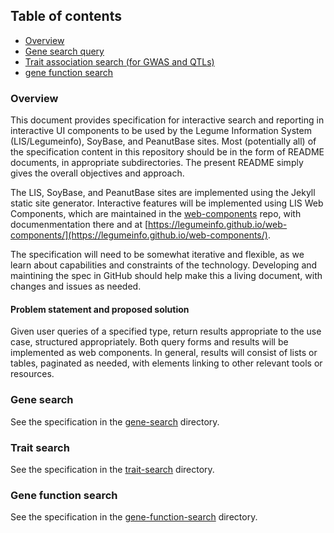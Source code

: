 ## Table of contents
 - [Overview](#overview)<br>
 - [Gene search query](#gene-search)<br>
 - [Trait association search (for GWAS and QTLs)](#trait-search)<br>
 - [gene function search](#gene-function-search)<br>

### Overview  <a name="overview"/>

This document provides specification for interactive search and reporting in interactive UI components to be used by the Legume Information System (LIS/Legumeinfo), SoyBase, and PeanutBase sites. Most (potentially all) of the specification content in this repository should be in the form of README documents, in appropriate subdirectories. The present README simply gives the overall objectives and approach.

The LIS, SoyBase, and PeanutBase sites are implemented using the Jekyll static site generator. Interactive features will be implemented using LIS Web Components, which are maintained in the [web-components](https://github.com/legumeinfo/web-components) repo, with documenmentation there and at [https://legumeinfo.github.io/web-components/](https://legumeinfo.github.io/web-components/). 

The specification will need to be somewhat iterative and flexible, as we learn about capabilities and constraints of the technology. Developing and maintining the spec in GitHub should help make this a living document, with changes and issues as needed.

#### Problem statement and proposed solution
Given user queries of a specified type, return results appropriate to the use case, structured appropriately. Both query forms and results will be implemented as web components. In general, results will consist of lists or tables, paginated as needed, with elements linking to other relevant tools or resources.

### Gene search <a name="gene-search"/>
See the specification in the [gene-search](gene-search/) directory.

### Trait search <a name="trait-search"/>
See the specification in the [trait-search](trait-search/) directory.

### Gene function search <a name="gene-function-search"/>
See the specification in the [gene-function-search](gene-function-search/) directory.

